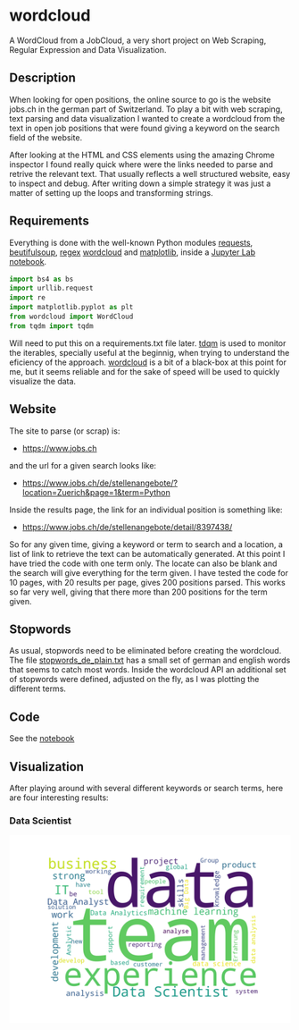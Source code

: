 # wordcloud
A WordCloud from a JobCloud, a very short project on Web Scraping, Regular Expression and Data Visualization.

## Description
When looking for open positions, the online source to go is the website jobs.ch in the german part of Switzerland. To play a bit with web scraping, text parsing and data visualization I wanted to create a wordcloud from the text in open job positions that were found giving a keyword on the search field of the website. 

After looking at the HTML and CSS elements using the amazing Chrome inspector I found really quick where were the links needed to parse and retrive the relevant text. That usually reflects a well structured website, easy to inspect and debug. After writing down a simple strategy it was just a matter of setting up the loops and transforming strings. 

## Requirements
Everything is done with the well-known Python modules [requests](https://docs.python.org/3/library/urllib.request.html), [beutifulsoup](https://www.crummy.com/software/BeautifulSoup/bs4/doc/), [regex](https://docs.python.org/3/library/re.html) [wordcloud](https://github.com/amueller/word_cloud) and [matplotlib](https://matplotlib.org/), inside a [Jupyter Lab notebook](https://github.com/jupyterlab/jupyterlab). 

```python
import bs4 as bs
import urllib.request
import re
import matplotlib.pyplot as plt
from wordcloud import WordCloud
from tqdm import tqdm
```
Will need to put this on a requirements.txt file later. [tdqm](https://github.com/noamraph/tqdm) is used to monitor the iterables, specially useful at the beginnig, when trying to understand the eficiency of the approach. [wordcloud](https://github.com/amueller/word_cloud) is a bit of a black-box at this point for me, but it seems reliable and for the sake of speed will be used to quickly visualize the data. 

## Website
The site to parse (or scrap) is:
* https://www.jobs.ch 

and the url for a given search looks like:
* https://www.jobs.ch/de/stellenangebote/?location=Zuerich&page=1&term=Python 

Inside the results page, the link for an individual position is something like:
* https://www.jobs.ch/de/stellenangebote/detail/8397438/

So for any given time, giving a keyword or term to search and a location, a list of link to retrieve the text can be automatically generated. At this point I have tried the code with one term only. The locate can also be blank and the search will give everything for the term given. I have tested the code for 10 pages, with 20 results per page, gives 200 positions parsed. This works so far very well, giving that there more than 200 positions for the term given.

## Stopwords
As usual, stopwords need to be eliminated before creating the wordcloud. The file [stopwords_de_plain.txt](https://github.com/pandastrail/wordcloud/blob/master/stopwords_de_plain.txt) has a small set of german and english words that seems to catch most words. Inside the wordcloud API an additional set of stopwords were defined, adjusted on the fly, as I was plotting the different terms.

## Code
See the [notebook]()

## Visualization
After playing around with several different keywords or search terms, here are four interesting results:

### Data Scientist
![Data Scientist](https://github.com/pandastrail/wordcloud/blob/master/data%2Bscientist.png "wordcloud for Data Scientist")


